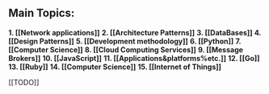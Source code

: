 
## Main Topics:

**1. [[Network applications]]**
**2. [[Architecture Patterns]]**
**3. [[DataBases]]**
**4. [[Design Patterns]]**
**5. [[Development methodology]]**
**6. [[Python]]**
**7. [[Computer Science]]**
**8. [[Cloud Computing Services]]**
**9. [[Message Brokers]]**
**10. [[JavaScript]]**
**11. [[Applications&platforms%etc.]]**
**12. [[Go]]**
**13. [[Ruby]]**
**14. [[Computer Science]]**
**15. [[Internet of Things]]**



[[TODO]]